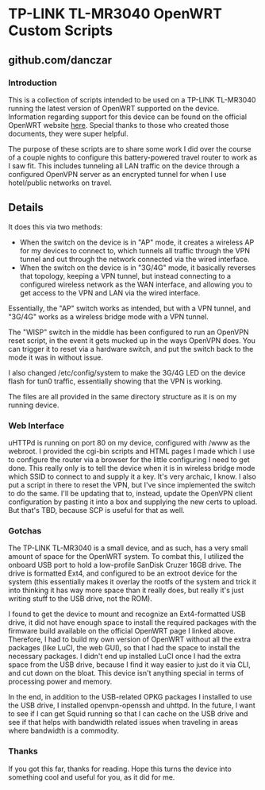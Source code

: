 # TP-LINK TL-MR3040 OpenWRT Custom Scripts
## github.com/danczar

### Introduction
This is a collection of scripts intended to be used on a TP-LINK TL-MR3040 running the latest version of OpenWRT supported on the device.  Information regarding support for this device can be found on the official OpenWRT website [here](https://wiki.openwrt.org/toh/tp-link/tl-mr3040).  Special thanks to those who created those documents, they were super helpful.

The purpose of these scripts are to share some work I did over the course of a couple nights to configure this battery-powered travel router to work as I saw fit.  This includes tunneling all LAN traffic on the device through a configured OpenVPN server as an encrypted tunnel for when I use hotel/public networks on travel.

## Details

It does this via two methods:

* When the switch on the device is in "AP" mode, it creates a wireless AP for my devices to connect to, which tunnels all traffic through the VPN tunnel and out through the network connected via the wired interface.
* When the switch on the device is in "3G/4G" mode, it basically reverses that topology, keeping a VPN tunnel, but instead connecting to a configured wireless network as the WAN interface, and allowing you to get access to the VPN and LAN via the wired interface.

Essentially, the "AP" switch works as intended, but with a VPN tunnel, and "3G/4G" works as a wireless bridge mode with a VPN tunnel.

The "WISP" switch in the middle has been configured to run an OpenVPN reset script, in the event it gets mucked up in the ways OpenVPN does.  You can trigger it to reset via a hardware switch, and put the switch back to the mode it was in without issue.

I also changed /etc/config/system to make the 3G/4G LED on the device flash for tun0 traffic, essentially showing that the VPN is working.

The files are all provided in the same directory structure as it is on my running device.

### Web Interface

uHTTPd is running on port 80 on my device, configured with /www as the webroot.  I provided the cgi-bin scripts and HTML pages I made which I use to configure the router via a browser for the little configuring I need to get done.  This really only is to tell the device when it is in wireless bridge mode which SSID to connect to and supply it a key.  It's very archaic, I know.  I also put a script in there to reset the VPN, but I've since implemented the switch to do the same.  I'll be updating that to, instead, update the OpenVPN client configuration by pasting it into a box and supplying the new certs to upload.  But that's TBD, because SCP is useful for that as well.

### Gotchas

The TP-LINK TL-MR3040 is a small device, and as such, has a very small amount of space for the OpenWRT system.  To combat this, I utilized the onboard USB port to hold a low-profile SanDisk Cruzer 16GB drive.  The drive is formatted Ext4, and configured to be an extroot device for the system (this essentially makes it overlay the rootfs of the system and trick it into thinking it has way more space than it really does, but really it's just writing stuff to the USB drive, not the ROM).  

I found to get the device to mount and recognize an Ext4-formatted USB drive, it did not have enough space to install the required packages with the firmware build available on the official OpenWRT page I linked above.  Therefore, I had to build my own version of OpenWRT without all the extra packages (like LuCI, the web GUI), so that I had the space to install the necessary packages.  I didn't end up installed LuCI once I had the extra space from the USB drive, because I find it way easier to just do it via CLI, and cut down on the bloat.  This device isn't anything special in terms of processing power and memory.

In the end, in addition to the USB-related OPKG packages I installed to use the USB drive, I installed openvpn-openssh and uhttpd.  In the future, I want to see if I can get Squid running so that I can cache on the USB drive and see if that helps with bandwidth related issues when traveling in areas where bandwidth is a commodity.

### Thanks

If you got this far, thanks for reading.  Hope this turns the device into something cool and useful for you, as it did for me.

